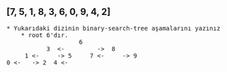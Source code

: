 ## **[7, 5, 1, 8, 3, 6, 0, 9, 4, 2]** 
<pre>
* Yukarıdaki dizinin binary-search-tree aşamalarını yazınız
    * root 6'dır.
                    6
           3  <-         ->  8 
     1 <-     -> 5     7 <-     -> 9
0 <-   -> 2  4 <-  
</pre>                 
